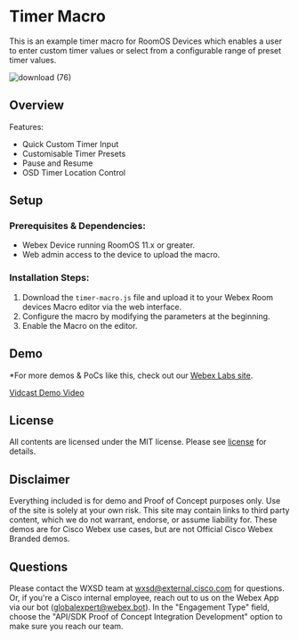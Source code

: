 # Timer Macro

This is an example timer macro for RoomOS Devices which enables a user to enter custom timer values or select from a configurable range of preset timer values.

![download (76)](https://github.com/user-attachments/assets/e7e71734-6ac0-4502-abc3-04223c401a5a)

## Overview

Features:

* Quick Custom Timer Input
* Customisable Timer Presets
* Pause and Resume
* OSD Timer Location Control


## Setup

### Prerequisites & Dependencies: 

* Webex Device running RoomOS 11.x or greater.
* Web admin access to the device to upload the macro.

### Installation Steps:

1. Download the ``timer-macro.js`` file and upload it to your Webex Room devices Macro editor via the web interface.
2. Configure the macro by modifying the parameters at the beginning.
3. Enable the Macro on the editor.


## Demo

*For more demos & PoCs like this, check out our [Webex Labs site](https://collabtoolbox.cisco.com/webex-labs).


[Vidcast Demo Video](https://app.vidcast.io/share/228df9f2-f016-44e1-b7ca-b257d5168713)


## License

All contents are licensed under the MIT license. Please see [license](LICENSE) for details.


## Disclaimer
<!-- Keep the following here -->  
 Everything included is for demo and Proof of Concept purposes only. Use of the site is solely at your own risk. This site may contain links to third party content, which we do not warrant, endorse, or assume liability for. These demos are for Cisco Webex use cases, but are not Official Cisco Webex Branded demos.


## Questions
Please contact the WXSD team at [wxsd@external.cisco.com](mailto:wxsd@external.cisco.com?subject=timer-macro) for questions. Or, if you're a Cisco internal employee, reach out to us on the Webex App via our bot (globalexpert@webex.bot). In the "Engagement Type" field, choose the "API/SDK Proof of Concept Integration Development" option to make sure you reach our team. 
